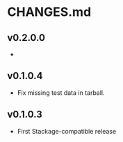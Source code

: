 # CHANGES.md

## v0.2.0.0
- 

## v0.1.0.4
- Fix missing test data in tarball.

## v0.1.0.3
- First Stackage-compatible release
